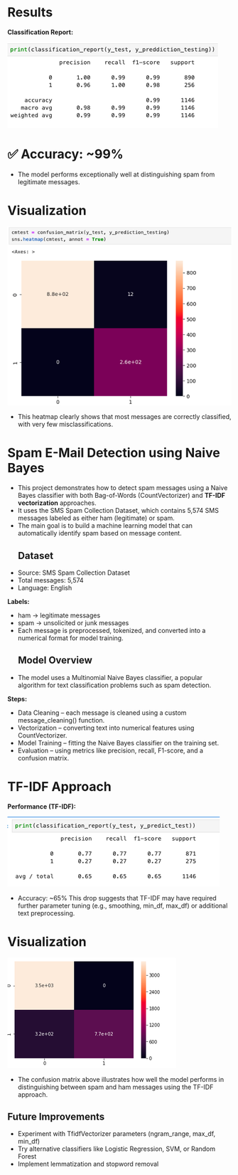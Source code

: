 # Results

**Classification Report:**

![Report](report.png)

# ✅ Accuracy: ~99%
- The model performs exceptionally well at distinguishing spam from legitimate messages.

 # Visualization

![heatmap](heatmap.png)

- This heatmap clearly shows that most messages are correctly classified, with very few misclassifications.

# Spam E-Mail Detection using Naive Bayes

- This project demonstrates how to detect spam messages using a Naive Bayes classifier with both Bag-of-Words (CountVectorizer) and **TF-IDF vectorization** approaches.
- It uses the SMS Spam Collection Dataset, which contains 5,574 SMS messages labeled as either ham (legitimate) or spam.
- The main goal is to build a machine learning model that can automatically identify spam based on message content.
  ## Dataset
- Source: SMS Spam Collection Dataset
- Total messages: 5,574
- Language: English
  
**Labels:**
 - ham → legitimate messages
 - spam → unsolicited or junk messages
- Each message is preprocessed, tokenized, and converted into a numerical format for model training.
  ## Model Overview
- The model uses a Multinomial Naive Bayes classifier, a popular algorithm for text classification problems such as spam detection.

**Steps:**
- Data Cleaning – each message is cleaned using a custom message_cleaning() function.
- Vectorization – converting text into numerical features using CountVectorizer.
- Model Training – fitting the Naive Bayes classifier on the training set.
- Evaluation – using metrics like precision, recall, F1-score, and a confusion matrix.

# TF-IDF Approach

**Performance (TF-IDF):** 

![performance](perfromance.tf.png)

- Accuracy: ~65%
This drop suggests that TF-IDF may have required further parameter tuning (e.g., smoothing, min_df, max_df) or additional text preprocessing.

# Visualization 

![confusion](heatmap.tf.png)

- The confusion matrix above illustrates how well the model performs in distinguishing between spam and ham messages using the TF-IDF approach.

## Future Improvements
- Experiment with TfidfVectorizer parameters (ngram_range, max_df, min_df)
- Try alternative classifiers like Logistic Regression, SVM, or Random Forest
- Implement lemmatization and stopword removal
